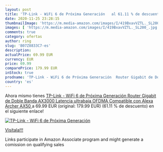 ```yaml
---
layout: post
title: 'TP-Link - WiFi 6 de Próxima Generación   al 61.11 % de descuento'
date: 2020-11-25 23:28:15
thumbnailImage: 'https://m.media-amazon.com/images/I/419BxavVZTL._SL200_.jpg'
images: [ 'https://m.media-amazon.com/images/I/419BxavVZTL._SL200_.jpg' ]
comments: true
category: ofertas
author: ring
slug: 'B07Z8833C7-es'
description:
actualPrice: 69.99 EUR
currency: EUR
price: 69.99
comparePrice: 179.99 EUR
inStock: true
prodname: 'TP-Link - WiFi 6 de Próxima Generación  Router Gigabit de Doble Banda AX3000  Latencia ultrabaja  OFDMA  Compatible con Alexa  Archer AX50 '
country: 'es'
---
```


Ahora mismo tienes [TP-Link - WiFi 6 de Próxima Generación  Router Gigabit de Doble Banda AX3000  Latencia ultrabaja  OFDMA  Compatible con Alexa  Archer AX50 ](https://www.amazon.es/dp/B07Z8833C7/?tag=tolees-21) a 69.99 EUR (original: 179.99 EUR) (61.11 %  de descuento) en el siguiente enlace!

[![TP-Link - WiFi 6 de Próxima Generación  ](https://m.media-amazon.com/images/I/419BxavVZTL._SL200_.jpg)](https://www.amazon.es/dp/B07Z8833C7/?tag=tolees-21)

[Visítala!!!](https://www.amazon.es/dp/B07Z8833C7/?tag=tolees-21)

Links participate in Amazon Associate program and might generate a comission on qualifying sales
